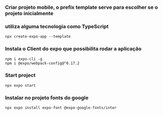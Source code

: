### Criar projeto mobile, o prefix template serve para escolher se o projeto inicialmente
### utiliza alguma tecnologia como TypeScript

    npx create-expo-app --template

### Instala o Client do expo que possibilita rodar a aplicação

    npm i expo-cli -g
    npm i @expo/webpack-config@^0.17.2

### Start project

    npx expo start

### Instalar no projeto fonts do google

    npx expo install expo-font @expo-google-fonts/inter